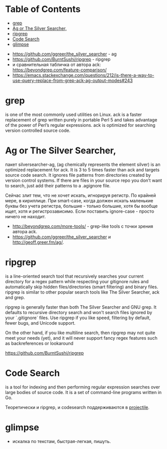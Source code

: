 
# Table of Contents

-   [grep](#orgcef4d5c)
-   [Ag or The Silver Searcher,](#org81e7cb1)
-   [ripgrep](#org666e934)
-   [Code Search](#org38d6127)
-   [glimpse](#orgef04a2c)

<div class="preview" id="orgf4dee79">

</div>

-   <https://github.com/ggreer/the_silver_searcher> - ag
-   <https://github.com/BurntSushi/ripgrep> - ripgrep
-   и сравнительная табличка от автора ack: <https://beyondgrep.com/feature-comparison/>
-   <https://emacs.stackexchange.com/questions/212/is-there-a-way-to-use-query-replace-from-grep-ack-ag-output-modes#243>


<a id="orgcef4d5c"></a>

# grep

is one of the most commonly used utilities on Linux. ack is a faster replacement of grep written purely in portable Perl 5 and takes advantage of the power of Perl’s regular expressions. ack is optimized for searching version controlled source code.


<a id="org81e7cb1"></a>

# Ag or The Silver Searcher,

пакет silversearcher-ag, (ag chemically represents the element silver) is an optimized replacement for ack. It is 3 to 5 times faster than ack and targets source code search. It ignores file patterns from directories created by version control systems. If there are files in your source repo you don’t want to search, just add their patterns to a .agignore file.

Сейчас злит тем, что не хочет искать, игнорируя регистр. По крайней мере, в кириллице. При smart-case, когда должен искать маленькие буквы без учета регистра, большие - только большие, хотя бы вообще ищет, хотя и регистрозависимо. Если поставить ignore-case - просто ничего не находит. 

-   <http://beyondgrep.com/more-tools/> - grep-like tools с точки зрения автора ack.
-   <https://github.com/ggreer/the_silver_searcher> и <http://geoff.greer.fm/ag/>.


<a id="org666e934"></a>

# ripgrep

is a line-oriented search tool that recursively searches your current directory for a regex pattern while respecting your gitignore rules and automatically skip hidden files/directories (smart filtering) and binary files. ripgrep is similar to other popular search tools like The Silver Searcher, ack and
 grep. 

ripgrep is generally faster than both The Silver Searcher and GNU grep. It defaults to recursive directory search and won't search files ignored by your \`.gitignore\` files. Use ripgrep if you like speed, filtering by default, fewer bugs, and Unicode support. 

On the other hand, if you like multiline search, then ripgrep may not quite meet your needs (yet), and it will never support fancy regex features such as backreferences or lookaround 

<https://github.com/BurntSushi/ripgrep>


<a id="org38d6127"></a>

# Code Search

is a tool for indexing and then performing regular expression searches over large bodies of source code. It is a set of command-line programs written in Go.

Теоретически и ripgrep, и сodesearch поддерживаются в [projectile](emacs/20210619151424-projectile.publ.md).


<a id="orgef04a2c"></a>

# glimpse

-   искалка по текстам, быстрая-легкая, пишуть.

